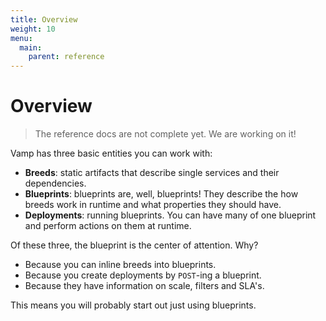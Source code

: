 ```yaml
---
title: Overview
weight: 10
menu:
  main:
    parent: reference
---
```

# Overview

> The reference docs are not complete yet. We are working on it!

Vamp has three basic entities you can work with:

-   **Breeds**: static artifacts that describe single services and their dependencies.  
-   **Blueprints**: blueprints are, well, blueprints! They describe the how breeds work in runtime and what properties they should have.  
-   **Deployments**: running blueprints. You can have many of one blueprint and perform actions on them at runtime.  

Of these three, the blueprint is the center of attention. Why?
 
-   Because you can inline breeds into blueprints.
-   Because you create deployments by `POST`-ing a blueprint.
-   Because they have information on scale, filters and SLA's.

This means you will probably start out just using blueprints.



